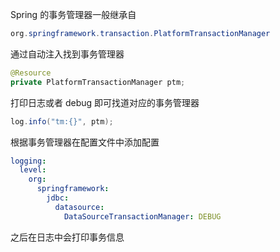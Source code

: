 Spring 的事务管理器一般继承自

```java
org.springframework.transaction.PlatformTransactionManager
```

通过自动注入找到事务管理器

```java
@Resource
private PlatformTransactionManager ptm;
```

打印日志或者 debug 即可找道对应的事务管理器

```java
log.info("tm:{}", ptm);
```

根据事务管理器在配置文件中添加配置

```yaml
logging:  
  level:  
    org:  
      springframework:  
        jdbc:  
          datasource:  
            DataSourceTransactionManager: DEBUG
```

之后在日志中会打印事务信息